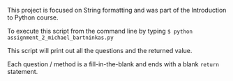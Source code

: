 This project is focused on String formatting and was part of the Introduction to Python course.

To execute this script from the command line by typing
    `$ python assignment_2_michael_bartninkas.py`

This script will print out all the questions and the returned value.

Each question / method is a fill-in-the-blank and ends with a blank
`return` statement.
